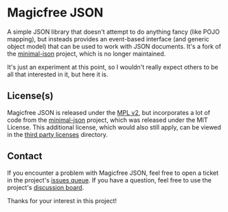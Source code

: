 # Magicfree JSON

A simple JSON library that doesn't attempt to do anything fancy (like POJO mapping), but insteads provides an event-based interface (and generic object model) that can 
be used to work with JSON documents. It's a fork of the [minimal-json](https://github.com/ralfstx/minimal-json) project, which is no longer maintained.

It's just an experiment at this point, so I wouldn't really expect others to be all that interested in it, but here it is.

## License(s)

Magicfree JSON is released under the [MPL v2](LICENSE.txt), but incorporates a lot of code from the [minimal-json](https://github.com/ralfstx/minimal-json) project, 
which was released under the MIT License. This additional license, which would also still apply, can be viewed in the [third party licenses](src/licenses/) directory.

## Contact

If you encounter a problem with Magicfree JSON, feel free to open a ticket in the project's [issues queue](https://github.com/ksclarke/magicfree-json/issues "GitHub 
Issues Queue"). If you have a question, feel free to use the project's [discussion board](https://github.com/ksclarke/magicfree-json/discussions "GitHub Discussions 
Board").

Thanks for your interest in this project!
